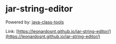 # jar-string-editor

Powered by: [java-class-tools](https://github.com/leonardosnt/java-class-tools)

Link: [https://leonardosnt.github.io/jar-string-editor/](https://leonardosnt.github.io/jar-string-editor/)
